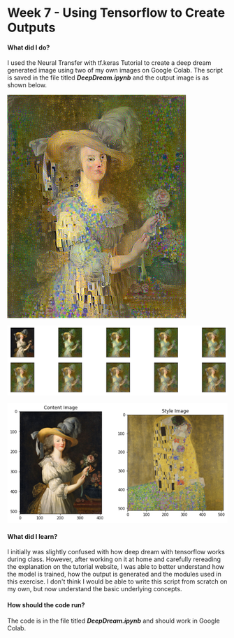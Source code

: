 # Week 7 - Using Tensorflow to Create Outputs

#### What did I do?

I used the Neural Transfer with tf.keras Tutorial to create a deep dream generated image using two of my own images on Google Colab. The script is saved in the file titled ***DeepDream.ipynb*** and the output image is as shown below.
  
![marie antoinette](Klimt_MA.png)
  
![variations](variations.png)
  
![graph](graph.png)
  
#### What did I learn?

I initially was slightly confused with how deep dream with tensorflow works during class. However, after working on it at home and carefully rereading the explanation on the tutorial website, I was able to better understand how the model is trained, how the output is generated and the modules used in this exercise. I don't think I would be able to write this script from scratch on my own, but now understand the basic underlying concepts.

#### How should the code run?

The code is in the file titled ***DeepDream.ipynb*** and should work in Google Colab.